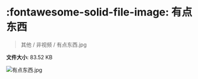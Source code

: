 # :fontawesome-solid-file-image: 有点东西

> 其他 / 非视频 / 有点东西.jpg

**文件大小**: 83.52 KB

<img src="https://file.hsyhx.top/其他/非视频/有点东西.jpg"  alt="有点东西.jpg" />